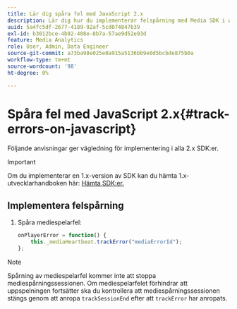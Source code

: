 ```yaml
---
title: Lär dig spåra fel med JavaScript 2.x
description: Lär dig hur du implementerar felspårning med Media SDK i webbläsarappar (JS).
uuid: 5a4fc5df-2677-4189-92af-5cd074847b39
exl-id: b3012bce-4b92-408e-8b7a-57ae9d52e93d
feature: Media Analytics
role: User, Admin, Data Engineer
source-git-commit: a73ba98e025e0a915a5136bb9e0d5bcbde875b0a
workflow-type: tm+mt
source-wordcount: '98'
ht-degree: 0%

---
```


# Spåra fel med JavaScript 2.x{#track-errors-on-javascript}

Följande anvisningar ger vägledning för implementering i alla 2.x SDK:er.

>[!IMPORTANT]
>
>Om du implementerar en 1.x-version av SDK kan du hämta 1.x-utvecklarhandboken här: [Hämta SDK:er.](/help/getting-started/download-sdks.md)

## Implementera felspårning

1. Spåra mediespelarfel:

   ```js
   onPlayerError = function() {
       this._mediaHeartbeat.trackError("mediaErrorId");
   };
   ```

>[!NOTE]
>
>Spårning av mediespelarfel kommer inte att stoppa mediespårningssessionen. Om mediespelarfelet förhindrar att uppspelningen fortsätter ska du kontrollera att mediespårningssessionen stängs genom att anropa `trackSessionEnd` efter att `trackError` har anropats.
